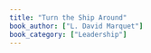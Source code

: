 ```yaml
---
title: "Turn the Ship Around"
book_author: ["L. David Marquet"]
book_category: ["Leadership"]
---
```

